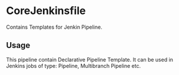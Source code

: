 # CoreJenkinsfile
Contains Templates for Jenkin Pipeline.

## Usage
This pipeline contain Declarative Pipeline Template. 
It can be used in Jenkins jobs of type: Pipeline, Multibranch Pipeline etc.

